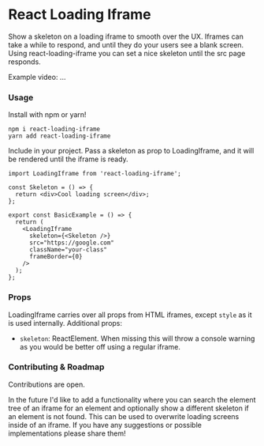 # React Loading Iframe

Show a skeleton on a loading iframe to smooth over the UX.
Iframes can take a while to respond, and until they do your users see a blank screen.
Using react-loading-iframe you can set a nice skeleton until the src page responds.

Example video:
...

### Usage

Install with npm or yarn!

```
npm i react-loading-iframe
yarn add react-loading-iframe
```

Include in your project.
Pass a skeleton as prop to LoadingIframe, and it will be rendered until the iframe is ready.

```
import LoadingIframe from 'react-loading-iframe';

const Skeleton = () => {
  return <div>Cool loading screen</div>;
};

export const BasicExample = () => {
  return (
    <LoadingIframe
      skeleton={<Skeleton />}
      src="https://google.com"
      className="your-class"
      frameBorder={0}
    />
  );
};
```

### Props

LoadingIframe carries over all props from HTML iframes, except `style` as it is used internally.
Additional props:

- `skeleton`: ReactElement. When missing this will throw a console warning as you would be better off using a regular iframe.

### Contributing & Roadmap

Contributions are open.

In the future I'd like to add a functionality where you can search the element tree of an iframe for an element and optionally show a different skeleton if an element is not found. This can be used to overwrite loading screens inside of an iframe. If you have any suggestions or possible implementations please share them!
